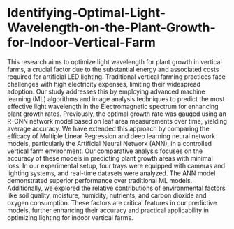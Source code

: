 # Identifying-Optimal-Light-Wavelength-on-the-Plant-Growth-for-Indoor-Vertical-Farm
This research aims to optimize light wavelength for plant growth in vertical farms, a crucial factor due to the substantial energy and associated costs required for artificial LED lighting. Traditional vertical farming practices face challenges with high electricity expenses, limiting their widespread adoption. Our study addresses this by employing advanced machine learning (ML) algorithms and image analysis techniques to predict the most effective light wavelength in the Electromagnetic spectrum for enhancing plant growth rates. Previously, the optimal growth rate was gauged using an R-CNN network model based on leaf area measurements over time, yielding average accuracy. We have extended this approach by comparing the efficacy of Multiple Linear Regression and deep learning neural network models, particularly the Artificial Neural Network (ANN), in a controlled vertical farm environment. Our comparative analysis focuses on the accuracy of these models in predicting plant growth areas with minimal loss. In our experimental setup, four trays were equipped with cameras and lighting systems, and real-time datasets were analyzed. The ANN model demonstrated superior performance over traditional ML models. Additionally, we explored the relative contributions of environmental factors like soil quality, moisture, humidity, nutrients, and carbon dioxide and oxygen consumption. These factors are critical features in our predictive models, further enhancing their accuracy and practical applicability in optimizing lighting for indoor vertical farms.
